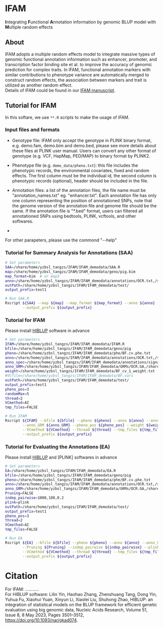 # IFAM
**I**ntegrating **F**unctional **A**nnotation information by genomic BLUP model with **M**ultiple random effects

## About
IFAM adopts a multiple random effects model to  integrate massive types of genomic functional annotation information such as enhancer, promoter, and transcription factor binding site et al. to improve the accuracy of genomic prediction for complex traits. In IFAM, functional annotation markers with similar contributions to phenotype variance are automatically merged to construct random effects, the association between markers and trait is utilized as another random effect. <br>
Details of IFAM could be found in our [IFAM manuscript](https:****).

## Tutorial for IFAM
In this softare, we use `**.R` scripts to make the usage of IFAM. 

### Input files and formats
* Genotype file: IFAM only accept the genotype in PLINK binary format, e.g. demo.fam, demo.bim and demo.bed, please see more details about these files at PLINK user manual. Users can convert any other format of genotype (e.g. VCF, HapMap, PED/MAP) to binary format by PLINK2.

* Phenotype file (e.g. `demo_data/pheno.txt`): this file includes the phenotypic records, the environmental covariates, fixed and random effects. The first column must be the individual id, the second column is phenotypic records (optional), header should be included in the file.

* Annotation files: a list of the annotation files, the file name must be "annotation_names.txt" eg. "enhancer.txt". Each annotation file has only one column representing the position of annotationed SNPs, note that the genome version of the annotation file and genome file should be the same. If the annotation file is "*.bed" format, users can filtered all annotationed SNPs using bedtools, PLINK, vcftools, and other softwares.
* 
For other parapeters, please use the commond "--help"

### Tutorial for Summary Analysis for Annotations (SAA)
```bash
# Set parameters
SAA=/share/home/yzbsl_tangzs/IFAM/IFAM_demodata/SAA.R
map=/share/home/yzbsl_tangzs/IFAM/IFAM_demodata/geno/pig.bim
map_format=bim  # or map3
anno=/share/home/yzbsl_tangzs/IFAM/IFAM_demodata/annotations/OCR.txt,/share/home/yzbsl_tangzs/IFAM/IFAM_demodata/annotations/NFR.txt,/share/home/yzbsl_tangzs/IFAM/IFAM_demodata/annotations/footprint.txt,/share/home/yzbsl_tangzs/IFAM/IFAM_demodata/annotations/enhancer.txt,/share/home/yzbsl_tangzs/IFAM/IFAM_demodata/annotations/any_motif.txt,/share/home/yzbsl_tangzs/IFAM/IFAM_demodata/annotations/active_promoter.txt,/share/home/yzbsl_tangzs/IFAM/IFAM_demodata/annotations/active_promoter_narrowPeak.txt
outPath=/share/home/yzbsl_tangzs/IFAM/IFAM_demodata/test/
output_prefix=test1

# Run SAA.R
Rscript ${SAA} --map ${map} --map_format ${map_format} --anno ${anno} --outPath ${outPath}\
        --output_prefix ${output_prefix}
````

### Tutorial for IFAM 
Please install [HIBLUP](https://www.hiblup.com/tutorials#running-hiblup) software in advance
```bash
# Set parameters
IFAM=/share/home/yzbsl_tangzs/IFAM/IFAM_demodata/IFAM.R
bfile=/share/home/yzbsl_tangzs/IFAM/IFAM_demodata/geno/pig
pheno=/share/home/yzbsl_tangzs/IFAM/IFAM_demodata/phe/BF.cv.phe.txt
anno=/share/home/yzbsl_tangzs/IFAM/IFAM_demodata/annotations/OCR.txt,/share/home/yzbsl_tangzs/IFAM/IFAM_demodata/annotations/NFR.txt,/share/home/yzbsl_tangzs/IFAM/IFAM_demodata/annotations/footprint.txt,/share/home/yzbsl_tangzs/IFAM/IFAM_demodata/annotations/enhancer.txt,/share/home/yzbsl_tangzs/IFAM/IFAM_demodata/annotations/any_motif.txt,/share/home/yzbsl_tangzs/IFAM/IFAM_demodata/annotations/active_promoter.txt,/share/home/yzbsl_tangzs/IFAM/IFAM_demodata/annotations/active_promoter_narrowPeak.txt
anno_spec=/share/home/yzbsl_tangzs/IFAM/IFAM_demodata/annotations/signals.txt
anno_GRM=/share/home/yzbsl_tangzs/IFAM/IFAM_demodata/GRMs/OCR.GA,/share/home/yzbsl_tangzs/IFAM/IFAM_demodata/GRMs/NFR.GA,/share/home/yzbsl_tangzs/IFAM/IFAM_demodata/GRMs/footprint.GA,/share/home/yzbsl_tangzs/IFAM/IFAM_demodata/GRMs/enhancer.GA,/share/home/yzbsl_tangzs/IFAM/IFAM_demodata/GRMs/any_motif.GA,/share/home/yzbsl_tangzs/IFAM/IFAM_demodata/GRMs/active_promoter.GA,/share/home/yzbsl_tangzs/IFAM/IFAM_demodata/GRMs/active_promoter_narrowPeak.GA,/share/home/yzbsl_tangzs/IFAM/IFAM_demodata/GRMs/signals.GA
weight=/share/home/yzbsl_tangzs/IFAM/IFAM_demodata/BF_cv_1_weight.txt
#VCfile=/share/home/yzbsl_tangzs/IFAM/IFAM_demodata/BF.vars
outPath=/share/home/yzbsl_tangzs/IFAM/IFAM_demodata/test/
output_prefix=test1
pheno_pos=3
randomMax=5
thread=2
VCmethod=AI
tmp_files=FALSE

# Run IFAM
Rscript ${IFAM} --bfile ${bfile} --pheno ${pheno} --anno ${anno} --anno_spec ${anno_spec}\
        --anno_GRM ${anno_GRM} --pheno_pos ${pheno_pos} --weight ${weight} --VCfile ${VCfile} --randomMax ${randomMax}\
        --VCmethod ${VCmethod} --thread ${thread} --tmp_files ${tmp_files} --outPath ${outPath}\
        --output_prefix ${output_prefix}
````

### Tutorial for Evaluating the Annotations (EA)
Please install [HIBLUP](https://www.hiblup.com/tutorials#running-hiblup) and [PLINK] softwares in advance
```bash
# Set parameters
EA=/share/home/yzbsl_tangzs/IFAM/IFAM_demodata/EA.R
bfile=/share/home/yzbsl_tangzs/IFAM/IFAM_demodata/geno/pig
pheno=/share/home/yzbsl_tangzs/IFAM/IFAM_demodata/phe/BF.cv.phe.txt
anno=/share/home/yzbsl_tangzs/IFAM/IFAM_demodata/annotations/OCR.txt,/share/home/yzbsl_tangzs/IFAM/IFAM_demodata/annotations/NFR.txt,/share/home/yzbsl_tangzs/IFAM/IFAM_demodata/annotations/footprint.txt,/share/home/yzbsl_tangzs/IFAM/IFAM_demodata/annotations/enhancer.txt,/share/home/yzbsl_tangzs/IFAM/IFAM_demodata/annotations/any_motif.txt,/share/home/yzbsl_tangzs/IFAM/IFAM_demodata/annotations/active_promoter.txt,/share/home/yzbsl_tangzs/IFAM/IFAM_demodata/annotations/active_promoter_narrowPeak.txt
anno_GRM=/share/home/yzbsl_tangzs/IFAM/IFAM_demodata/GRMs/OCR.GA,/share/home/yzbsl_tangzs/IFAM/IFAM_demodata/GRMs/NFR.GA,/share/home/yzbsl_tangzs/IFAM/IFAM_demodata/GRMs/footprint.GA,/share/home/yzbsl_tangzs/IFAM/IFAM_demodata/GRMs/enhancer.GA,/share/home/yzbsl_tangzs/IFAM/IFAM_demodata/GRMs/any_motif.GA,/share/home/yzbsl_tangzs/IFAM/IFAM_demodata/GRMs/active_promoter.GA,/share/home/yzbsl_tangzs/IFAM/IFAM_demodata/GRMs/active_promoter_narrowPeak.GA
Pruning=FALSE
indep_pairwise=1000,100,0.2
plink=plink
outPath=/share/home/yzbsl_tangzs/IFAM/IFAM_demodata/test/
output_prefix=test1
pheno_pos=3
thread=2
VCmethod=AI
tmp_files=FALSE

# Run EA
Rscript ${EA} --bfile ${bfile} --pheno ${pheno} --anno ${anno} --anno_GRM ${anno_GRM}\
        --Pruning ${Pruning} --indep_pairwise ${indep_pairwise} --plink ${plink} --pheno_pos ${pheno_pos} \
        --VCmethod ${VCmethod} --thread ${thread} --tmp_files ${tmp_files} --outPath ${outPath}\
        --output_prefix ${output_prefix}
````
 
# Citation
For IFAM:
...........   <br>
For HIBLUP software:
Lilin Yin, Haohao Zhang, Zhenshuang Tang, Dong Yin, Yuhua Fu, Xiaohui Yuan, Xinyun Li, Xiaolei Liu, Shuhong Zhao, HIBLUP: an integration of statistical models on the BLUP framework for efficient genetic evaluation using big genomic data, Nucleic Acids Research, Volume 51, Issue 8, 8 May 2023, Pages 3501–3512, https://doi.org/10.1093/nar/gkad074.


